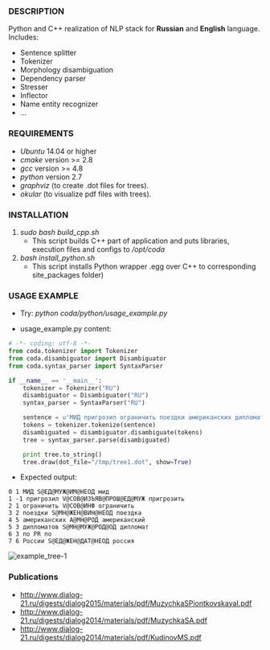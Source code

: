 ### DESCRIPTION
Python and C++ realization of NLP stack for **Russian** and **English** language. Includes:

* Sentence splitter
* Tokenizer
* Morphology disambiguation
* Dependency parser
* Stresser
* Inflector
* Name entity recognizer
* ...

### REQUIREMENTS

* *Ubuntu* 14.04 or higher
* *cmake* version >= 2.8
* *gcc* version >= 4.8
* *python* version 2.7
* *graphviz* (to create .dot files for trees).
* *okular* (to visualize pdf files with trees).

### INSTALLATION
1. *sudo bash build_cpp.sh* 
    + This script builds C++ part of application and puts libraries, execution files and configs to */opt/coda*
2. *bash install_python.sh*
    + This script installs Python wrapper .egg over C++ to corresponding site_packages folder)

### USAGE EXAMPLE
* Try: *python coda/python/usage_example.py*

* usage_example.py content:
```python 
# -*- coding: utf-8 -*-
from coda.tokenizer import Tokenizer
from coda.disambiguator import Disambiguator
from coda.syntax_parser import SyntaxParser

if __name__ == '__main__':
    tokenizer = Tokenizer("RU")
    disambiguator = Disambiguator("RU")
    syntax_parser = SyntaxParser("RU")

    sentence = u'МИД пригрозил ограничить поездки американских дипломатов по России.'
    tokens = tokenizer.tokenize(sentence)
    disambiguated = disambiguator.disambiguate(tokens)
    tree = syntax_parser.parse(disambiguated)

    print tree.to_string()
    tree.draw(dot_file="/tmp/tree1.dot", show=True)
```
* Expected output:
``` 
0 1 МИД S@ЕД@МУЖ@ИМ@НЕОД мид
1 -1 пригрозил V@СОВ@ИЗЪЯВ@ПРОШ@ЕД@МУЖ пригрозить
2 1 ограничить V@СОВ@ИНФ ограничить
3 2 поездки S@МН@ЖЕН@ВИН@НЕОД поездка
4 5 американских A@МН@РОД американский
5 3 дипломатов S@МН@МУЖ@РОД@ОД дипломат
6 3 по PR по
7 6 России S@ЕД@ЖЕН@ДАТ@НЕОД россия
```
![example_tree-1](https://cloud.githubusercontent.com/assets/6217675/20967627/b846dbb4-bc80-11e6-931e-93f7ebc97c44.png)

### Publications
* http://www.dialog-21.ru/digests/dialog2015/materials/pdf/MuzychkaSPiontkovskayaI.pdf
* http://www.dialog-21.ru/digests/dialog2014/materials/pdf/MuzychkaSA.pdf
* http://www.dialog-21.ru/digests/dialog2014/materials/pdf/KudinovMS.pdf
